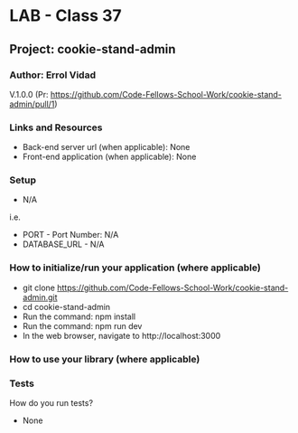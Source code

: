 # LAB - Class 37

## Project: cookie-stand-admin

### Author: Errol Vidad
V.1.0.0 (Pr: https://github.com/Code-Fellows-School-Work/cookie-stand-admin/pull/1)

### Links and Resources
- Back-end server url (when applicable): None
- Front-end application (when applicable): None

### Setup
- N/A

i.e.

- PORT - Port Number: N/A
- DATABASE_URL - N/A

### How to initialize/run your application (where applicable)

- git clone https://github.com/Code-Fellows-School-Work/cookie-stand-admin.git
- cd cookie-stand-admin
- Run the command: npm install
- Run the command: npm run dev
- In the web browser, navigate to http://localhost:3000

### How to use your library (where applicable)
### Tests
How do you run tests?

- None